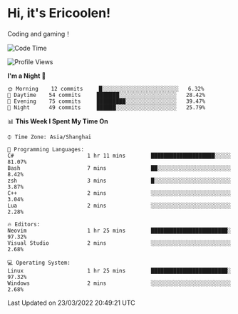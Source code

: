 # Hi, it's Ericoolen!
Coding and gaming！

<!--START_SECTION:waka-->
![Code Time](http://img.shields.io/badge/Code%20Time-190%20hrs%2010%20mins-blue)

![Profile Views](http://img.shields.io/badge/Profile%20Views-2-blue)

**I'm a Night 🦉** 

```text
🌞 Morning    12 commits     █░░░░░░░░░░░░░░░░░░░░░░░░   6.32% 
🌆 Daytime    54 commits     ███████░░░░░░░░░░░░░░░░░░   28.42% 
🌃 Evening    75 commits     █████████░░░░░░░░░░░░░░░░   39.47% 
🌙 Night      49 commits     ██████░░░░░░░░░░░░░░░░░░░   25.79%

```


📊 **This Week I Spent My Time On** 

```text
⌚︎ Time Zone: Asia/Shanghai

💬 Programming Languages: 
C#                       1 hr 11 mins        ████████████████████░░░░░   81.07% 
Bash                     7 mins              ██░░░░░░░░░░░░░░░░░░░░░░░   8.42% 
zsh                      3 mins              █░░░░░░░░░░░░░░░░░░░░░░░░   3.87% 
C++                      2 mins              ░░░░░░░░░░░░░░░░░░░░░░░░░   3.04% 
Lua                      2 mins              ░░░░░░░░░░░░░░░░░░░░░░░░░   2.28%

🔥 Editors: 
Neovim                   1 hr 25 mins        ████████████████████████░   97.32% 
Visual Studio            2 mins              ░░░░░░░░░░░░░░░░░░░░░░░░░   2.68%

💻 Operating System: 
Linux                    1 hr 25 mins        ████████████████████████░   97.32% 
Windows                  2 mins              ░░░░░░░░░░░░░░░░░░░░░░░░░   2.68%

```


 Last Updated on 23/03/2022 20:49:21 UTC
<!--END_SECTION:waka-->


